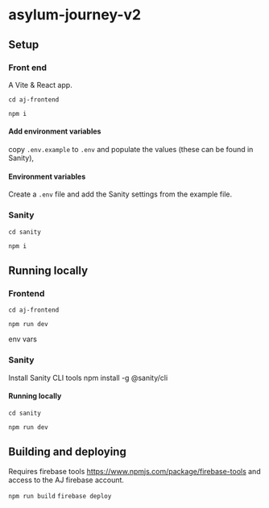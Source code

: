 # asylum-journey-v2

## Setup

### Front end

A Vite & React app.

`cd aj-frontend`

`npm i`

#### Add environment variables

copy `.env.example` to `.env` and populate the values (these can be found in Sanity),

#### Environment variables

Create a `.env` file and add the Sanity settings from the example file.

### Sanity

`cd sanity`

`npm i`

## Running locally

### Frontend

`cd aj-frontend`

`npm run dev`

env vars

### Sanity

Install Sanity CLI tools npm install -g @sanity/cli

#### Running locally

`cd sanity`

`npm run dev`

## Building and deploying

Requires firebase tools https://www.npmjs.com/package/firebase-tools and access to the AJ firebase account.

`npm run build`
`firebase deploy`
